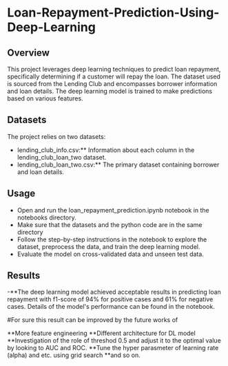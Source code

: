 # Loan-Repayment-Prediction-Using-Deep-Learning

## Overview

This project leverages deep learning techniques to predict loan repayment, specifically determining if a customer will repay the loan. The dataset used is sourced from the Lending Club and encompasses borrower information and loan details. The deep learning model is trained to make predictions based on various features.

## Datasets

The project relies on two datasets:
- lending_club_info.csv:** Information about each column in the lending_club_loan_two dataset.
- lending_club_loan_two.csv:** The primary dataset containing borrower and loan details.

## Usage
- Open and run the loan_repayment_prediction.ipynb notebook in the notebooks directory.
- Make sure that the datasets and the python code are in the same directory
- Follow the step-by-step instructions in the notebook to explore the dataset, preprocess the data, and train the deep learning model.
- Evaluate the model on cross-validated data and unseen test data.

## Results

-**The deep learning model achieved acceptable results in predicting loan repayment with f1-score of 94% for positive cases and 61% for negative cases. Details of the model's performance can be found in the notebook.

#For sure this result can be improved by the future works of

**More feature engineering
**Different architecture for DL model
**Investigation of the role of threshod 0.5 and adjust it to the optimal value by looking to AUC and ROC.
**Tune the hyper parasmeter of learning rate (alpha) and etc. using grid search
**and so on.
